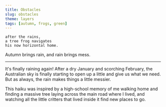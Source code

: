 ```yaml
---
title: Obstacles
slug: obstacles
theme: layers
tags: [autumn, frogs, green]
---
```


```
after the rains,
a tree frog navigates
his now horizontal home.
```

Autumn brings rain, and rain brings mess.

<!--more-->

---

It's finally raining again!
After a dry January and scorching February, the Australian sky is finally starting to open up a little and give us what we need.
But as always, the rain makes things a little messier.

This haiku was inspired by a high-school memory of me walking home and finding a massive tree laying across the main road where I lived, and watching all the little critters that lived inside it find new places to go.

